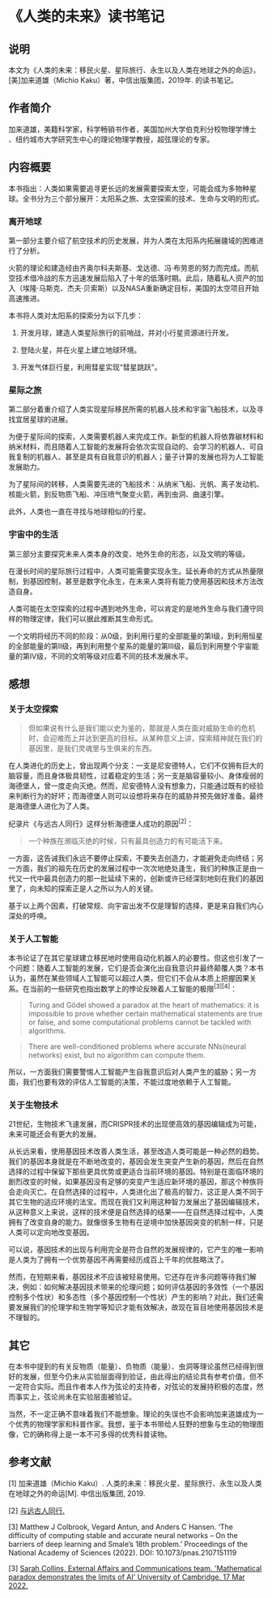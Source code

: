 # 《人类的未来》读书笔记

## 说明

本文为《人类的未来：移民火星、星际旅行、永生以及人类在地球之外的命运》，[美]加来道雄（Michio Kaku）著，中信出版集团，2019年. 的读书笔记。

## 作者简介

加来道雄，美籍科学家，科学畅销书作者，美国加州大学伯克利分校物理学博士 、纽约城市大学研究生中心的理论物理学教授，超弦理论的专家。

## 内容概要

本书指出：人类如果需要追寻更长远的发展需要探索太空，可能会成为多物种星球。全书分为三个部分展开：太阳系之旅、太空探索的技术、生命与文明的形式。

### 离开地球

第一部分主要介绍了航空技术的历史发展，并为人类在太阳系内拓展疆域的困难进行了分析。

火箭的理论和建造经由齐奥尔科夫斯基、戈达德、冯·布劳恩的努力而完成。而航空技术借冷战的东方迅速发展后陷入了十年的低落时期。此后，随着私人资产的加入（埃隆·马斯克、杰夫·贝索斯）以及NASA重新确定目标，美国的太空项目开始高速推进。

本书将人类对太阳系的探索分为以下几步：

1. 开发月球，建造人类星际旅行的前哨战，并对小行星资源进行开发。

2. 登陆火星，并在火星上建立地球环境。

3. 开发气体巨行星，利用彗星实现“彗星跳跃”。

### 星际之旅

第二部分着重介绍了人类实现星际移民所需的机器人技术和宇宙飞船技术，以及寻找宜居星球的进展。

为便于星际间的探索，人类需要机器人来完成工作。新型的机器人将依靠碳材料和纳米材料，而且随着人工智能的发展将会依次实现自动的、会学习的机器人、可自我复制的机器人、甚至是具有自我意识的机器人；量子计算的发展也将为人工智能发展助力。

为了星际间的转移，人类需要先进的飞船技术：从纳米飞船、光帆、离子发动机、核能火箭，到反物质飞船、冲压喷气聚变火箭，再到虫洞、曲速引擎。

此外，人类也一直在寻找与地球相似的行星。

### 宇宙中的生活

第三部分主要探究未来人类本身的改变、地外生命的形态，以及文明的等级。

在漫长时间的星际旅行过程中，人类可能需要实现永生。延长寿命的方式从热量限制，到基因控制，甚至是数字化永生，在未来人类将有能力使用基因和技术方法改造自身。

人类可能在太空探索的过程中遇到地外生命，可以肯定的是地外生命与我们遵守同样的物理定律，我们可以据此推断其生命形式。

一个文明将经历不同的阶段：从0级，到利用行星的全部能量的第I级，到利用恒星的全部能量的第II级，再到利用整个星系的能量的第III级，最后到利用整个宇宙能量的第IV级，不同的文明等级对应着不同的技术发展水平。 

## 感想

### 关于太空探索

> 但如果说有什么是我们能以史为鉴的，那就是人类在面对威胁生命的危机时，会迎难而上并达到更高的目标。从某种意义上讲，探索精神就在我们的基因里，是我们灵魂里与生俱来的东西。

在人类进化的历史上，曾出现两个分支：一支是尼安德特人，它们不仅拥有巨大的脑容量，而且身体极具韧性，过着稳定的生活；另一支是脑容量较小、身体瘦弱的海德堡人，曾一度走向灭绝。然而，尼安德特人没有想象力，只能通过既有的经验来判断行为的好坏；而海德堡人则可以设想将来存在的威胁并预先做好准备。最终是海德堡人进化为了人类。

纪录片《与远古人同行》这样分析海德堡人成功的原因<sup>[2]</sup>：

> 一个种族在濒临灭绝的时候，只有最具创造力的有可能活下来。

一方面，这告诫我们永远不要停止探索，不要失去创造力，才能避免走向终结；另一方面，我们的祖先在历史的发展过程中一次次地绝处逢生，我们的种族正是由一代又一代中最具创造力的那一批延续下来的，创新或许已经深刻地刻在我们的基因里了，向未知的探索正是人之所以为人的关键。

基于以上两个因素，打破常规、向宇宙出发不仅是理智的选择，更是来自我们内心深处的呼唤。

### 关于人工智能

本书论证了在其它星球建立移民地时使用自动化机器人的必要性。但这也引发了一个问题：随着人工智能的发展，它们是否会演化出自我意识并最终颠覆人类？本书认为，虽然在某些领域人工智能可以超过人类，但它们不会从本质上把握因果关系。在当前的一些研究也指出数学上的悖论反映着人工智能的极限<sup>[3][4]</sup>：

> Turing and Gödel showed a paradox at the heart of mathematics: it is impossible to prove whether certain mathematical statements are true or false, and some computational problems cannot be tackled with algorithms.

> There are well-conditioned problems where accurate NNs(neural networks) exist, but no algorithm can compute them.

所以，一方面我们需要警惕人工智能产生自我意识后对人类产生的威胁；另一方面，我们也要有效的评估人工智能的决策，不能过度地依赖于人工智能。

### 关于生物技术

21世纪，生物技术飞速发展，而CRISPR技术的出现使高效的基因编辑成为可能，未来可能还会有更大的发展。

从长远来看，使用基因技术改善人类生活，甚至改造人类可能是一种必然的趋势。我们的基因本身就是在不断地改变的，基因会发生突变产生新的基因，然后在自然选择的过程中保留下那些更具优势或更适合当前环境的基因。特别是在面临环境的剧烈改变的时候，如果基因没有足够的突变产生适应新环境的基因，那这个种族将会走向灭亡。在自然选择的过程中，人类进化出了极高的智力，这正是人类不同于其它生物的适应环境的法宝。而现在我们又利用这种智力发展出了基因编辑技术，从这种意义上来说，这样的技术便是自然选择的结果——在自然选择过程中，人类拥有了改变自身的能力。就像很多生物有在逆境中加快基因突变的机制一样，只是人类可以定向地改变基因。

可以说，基因技术的出现与利用完全是符合自然的发展规律的，它产生的唯一影响是人类为了拥有一个优势基因不再需要经历成百上千年的优胜略汰了。

然而，在短期来看，基因技术不应该被轻易使用。它还存在许多问题等待我们解决，例如：如何解决基因技术带来的伦理问题；如何评估基因的多效性（一个基因控制多个性状）和多态性（多个基因控制一个性状）产生的影响？对此，我们还需要发展我们的伦理学和生物学等知识才能有效解决，故现在盲目地使用基因技术是不理智的。

## 其它

在本书中提到的有关反物质（能量）、负物质（能量）、虫洞等理论虽然已经得到很好的发展，但至今仍未从实验层面得到验证，由此得出的结论具有参考价值，但不一定符合实际。而且作者本人作为弦论的支持者，对弦论的发展持积极的态度，然而事实上，弦论尚未在实验层面被验证。

当然，不一定正确不意味着我们不能想象。理论的失误也不会影响加来道雄成为一个优秀的物理学家和科普作家。我想，鉴于本书带给人狂野的想象与生动的物理图像，它的确称得上是一本不可多得的优秀科普读物。

## 参考文献

[1] 加来道雄（Michio Kaku）. 人类的未来：移民火星、星际旅行、永生以及人类在地球之外的命运[M].  中信出版集团, 2019.

[2] [与远古人同行.]( https://www.bilibili.com/video/BV11W411H7Je)

[3] Matthew J Colbrook, Vegard Antun, and Anders C Hansen. ‘The difficulty of computing stable and accurate neural networks – On the barriers of deep learning and Smale’s 18th problem.’ Proceedings of the National Academy of Sciences (2022). DOI: 10.1073/pnas.2107151119

[3] [Sarah Collins, External Affairs and Communications team. 'Mathematical paradox demonstrates the limits of AI' University of Cambridge. 17 Mar 2022. ](https://www.cam.ac.uk/research/news/mathematical-paradox-demonstrates-the-limits-of-ai)
